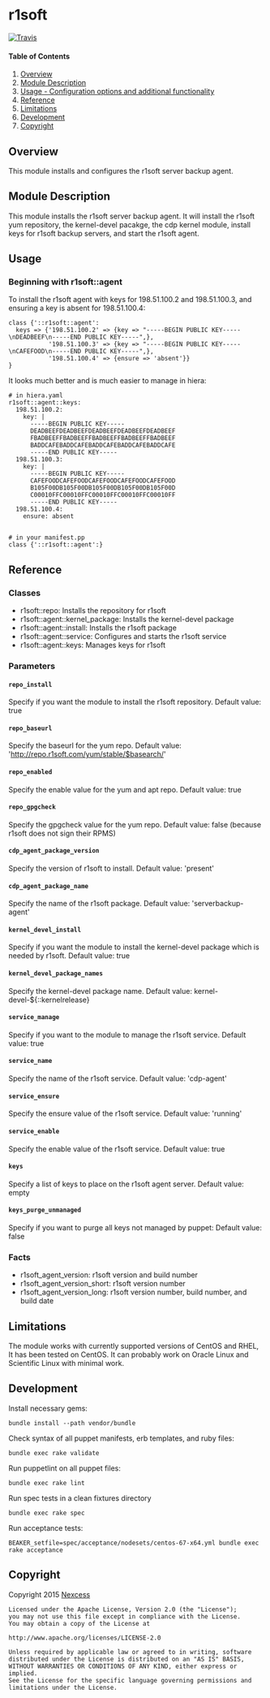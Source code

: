 # r1soft

[![Travis](https://img.shields.io/travis/nexcess/puppet-r1soft.svg)](https://travis-ci.org/nexcess/puppet-r1soft)

#### Table of Contents

1. [Overview](#overview)
2. [Module Description](#module-description)
3. [Usage - Configuration options and additional functionality](#usage)
4. [Reference ](#reference)
5. [Limitations](#limitations)
6. [Development](#development)
7. [Copyright](#copyright)

## Overview

This module installs and configures the r1soft server backup agent.

## Module Description

This module installs the r1soft server backup agent. It will install the r1soft
yum repository, the kernel-devel pacakge, the cdp kernel module, install keys
for r1soft backup servers, and start the r1soft agent.

## Usage

### Beginning with r1soft::agent

To install the r1soft agent with keys for 198.51.100.2 and 198.51.100.3, and
ensuring a key is absent for 198.51.100.4:

```
class {'::r1soft::agent':
  keys => {'198.51.100.2' => {key => "-----BEGIN PUBLIC KEY-----\nDEADBEEF\n-----END PUBLIC KEY-----",},
           '198.51.100.3' => {key => "-----BEGIN PUBLIC KEY-----\nCAFEFOOD\n-----END PUBLIC KEY-----",},
           '198.51.100.4' => {ensure => 'absent'}}
}
```

It looks much better and is much easier to manage in hiera:

```
# in hiera.yaml
r1soft::agent::keys:
  198.51.100.2:
    key: |
      -----BEGIN PUBLIC KEY-----
      DEADBEEFDEADBEEFDEADBEEFDEADBEEFDEADBEEF
      FBADBEEFFBADBEEFFBADBEEFFBADBEEFFBADBEEF
      BADDCAFEBADDCAFEBADDCAFEBADDCAFEBADDCAFE
      -----END PUBLIC KEY-----
  198.51.100.3:
    key: |
      -----BEGIN PUBLIC KEY-----
      CAFEFOODCAFEFOODCAFEFOODCAFEFOODCAFEFOOD
      B105F00DB105F00DB105F00DB105F00DB105F00D
      C00010FFC00010FFC00010FFC00010FFC00010FF
      -----END PUBLIC KEY-----
  198.51.100.4:
    ensure: absent


# in your manifest.pp
class {'::r1soft::agent':}
```

## Reference

### Classes

* r1soft::repo: Installs the repository for r1soft
* r1soft::agent::kernel_package: Installs the kernel-devel package
* r1soft::agent::install: Installs the r1soft package
* r1soft::agent::service: Configures and starts the r1soft service
* r1soft::agent::keys: Manages keys for r1soft

### Parameters

#### `repo_install`
Specify if you want the module to install the r1soft repository. Default value: true

#### `repo_baseurl`
Specify the baseurl for the yum repo. Default value: 'http://repo.r1soft.com/yum/stable/$basearch/'

#### `repo_enabled`
Specify the enable value for the yum and apt repo. Default value: true

#### `repo_gpgcheck`
Specify the gpgcheck value for the yum repo. Default value: false (because r1soft does not sign their RPMS)

#### `cdp_agent_package_version`
Specify the version of r1soft to install. Default value: 'present'

#### `cdp_agent_package_name`
Specify the name of the r1soft package. Default value: 'serverbackup-agent'

#### `kernel_devel_install`
Specify if you want the module to install the kernel-devel package which is needed by r1soft. Default value: true

#### `kernel_devel_package_names`
Specify the kernel-devel package name. Default value: kernel-devel-${::kernelrelease}

#### `service_manage`
Specify if you want to the module to manage the r1soft service. Default value: true

#### `service_name`
Specify the name of the r1soft service. Default value: 'cdp-agent'

#### `service_ensure`
Specify the ensure value of the r1soft service. Default value: 'running'

#### `service_enable`
Specify the enable value of the r1soft service. Default value: true

#### `keys`
Specify a list of keys to place on the r1soft agent server. Default value: empty

#### `keys_purge_unmanaged`
Specify if you want to purge all keys not managed by puppet: Default value: false

### Facts

* r1soft_agent_version: r1soft version and build number
* r1soft_agent_version_short: r1soft version number
* r1soft_agent_version_long: r1soft version number, build number, and build date

## Limitations

The module works with currently supported versions of CentOS and RHEL, It has
been tested on CentOS. It can probably work on Oracle Linux and Scientific Linux
with minimal work.

## Development

Install necessary gems:
```
bundle install --path vendor/bundle
```

Check syntax of all puppet manifests, erb templates, and ruby files:
```
bundle exec rake validate
```

Run puppetlint on all puppet files:
```
bundle exec rake lint
```

Run spec tests in a clean fixtures directory
```
bundle exec rake spec
```

Run acceptance tests:
```
BEAKER_setfile=spec/acceptance/nodesets/centos-67-x64.yml bundle exec rake acceptance
```

## Copyright

Copyright 2015 [Nexcess](https://www.nexcess.net/)

```
Licensed under the Apache License, Version 2.0 (the "License");
you may not use this file except in compliance with the License.
You may obtain a copy of the License at

http://www.apache.org/licenses/LICENSE-2.0

Unless required by applicable law or agreed to in writing, software
distributed under the License is distributed on an "AS IS" BASIS,
WITHOUT WARRANTIES OR CONDITIONS OF ANY KIND, either express or implied.
See the License for the specific language governing permissions and
limitations under the License.
```
